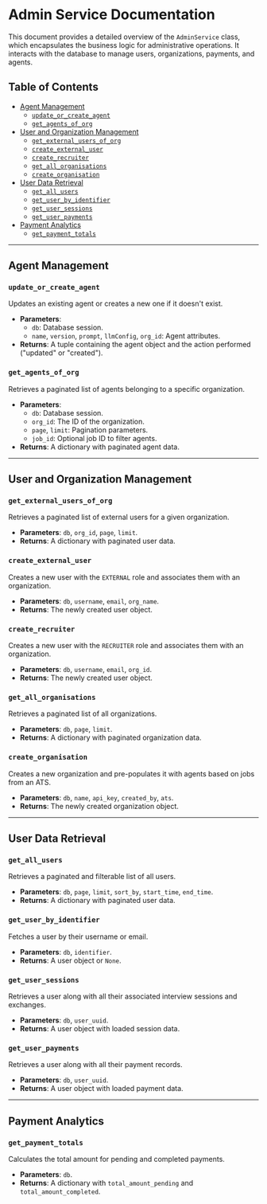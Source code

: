 # Admin Service Documentation

This document provides a detailed overview of the `AdminService` class, which encapsulates the business logic for administrative operations. It interacts with the database to manage users, organizations, payments, and agents.

## Table of Contents
- [Agent Management](#agent-management)
  - [`update_or_create_agent`](#update_or_create_agent)
  - [`get_agents_of_org`](#get_agents_of_org)
- [User and Organization Management](#user-and-organization-management)
  - [`get_external_users_of_org`](#get_external_users_of_org)
  - [`create_external_user`](#create_external_user)
  - [`create_recruiter`](#create_recruiter)
  - [`get_all_organisations`](#get_all_organisations)
  - [`create_organisation`](#create_organisation)
- [User Data Retrieval](#user-data-retrieval)
  - [`get_all_users`](#get_all_users)
  - [`get_user_by_identifier`](#get_user_by_identifier)
  - [`get_user_sessions`](#get_user_sessions)
  - [`get_user_payments`](#get_user_payments)
- [Payment Analytics](#payment-analytics)
  - [`get_payment_totals`](#get_payment_totals)

---

## Agent Management

### `update_or_create_agent`
Updates an existing agent or creates a new one if it doesn't exist.

- **Parameters**:
  - `db`: Database session.
  - `name`, `version`, `prompt`, `llmConfig`, `org_id`: Agent attributes.
- **Returns**: A tuple containing the agent object and the action performed ("updated" or "created").

### `get_agents_of_org`
Retrieves a paginated list of agents belonging to a specific organization.

- **Parameters**:
  - `db`: Database session.
  - `org_id`: The ID of the organization.
  - `page`, `limit`: Pagination parameters.
  - `job_id`: Optional job ID to filter agents.
- **Returns**: A dictionary with paginated agent data.

---

## User and Organization Management

### `get_external_users_of_org`
Retrieves a paginated list of external users for a given organization.

- **Parameters**: `db`, `org_id`, `page`, `limit`.
- **Returns**: A dictionary with paginated user data.

### `create_external_user`
Creates a new user with the `EXTERNAL` role and associates them with an organization.

- **Parameters**: `db`, `username`, `email`, `org_name`.
- **Returns**: The newly created user object.

### `create_recruiter`
Creates a new user with the `RECRUITER` role and associates them with an organization.

- **Parameters**: `db`, `username`, `email`, `org_id`.
- **Returns**: The newly created user object.

### `get_all_organisations`
Retrieves a paginated list of all organizations.

- **Parameters**: `db`, `page`, `limit`.
- **Returns**: A dictionary with paginated organization data.

### `create_organisation`
Creates a new organization and pre-populates it with agents based on jobs from an ATS.

- **Parameters**: `db`, `name`, `api_key`, `created_by`, `ats`.
- **Returns**: The newly created organization object.

---

## User Data Retrieval

### `get_all_users`
Retrieves a paginated and filterable list of all users.

- **Parameters**: `db`, `page`, `limit`, `sort_by`, `start_time`, `end_time`.
- **Returns**: A dictionary with paginated user data.

### `get_user_by_identifier`
Fetches a user by their username or email.

- **Parameters**: `db`, `identifier`.
- **Returns**: A user object or `None`.

### `get_user_sessions`
Retrieves a user along with all their associated interview sessions and exchanges.

- **Parameters**: `db`, `user_uuid`.
- **Returns**: A user object with loaded session data.

### `get_user_payments`
Retrieves a user along with all their payment records.

- **Parameters**: `db`, `user_uuid`.
- **Returns**: A user object with loaded payment data.

---

## Payment Analytics

### `get_payment_totals`
Calculates the total amount for pending and completed payments.

- **Parameters**: `db`.
- **Returns**: A dictionary with `total_amount_pending` and `total_amount_completed`.
